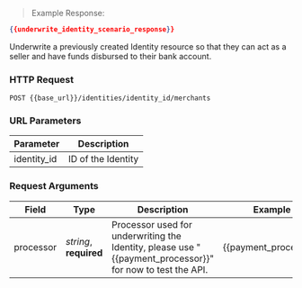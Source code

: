 
> Example Response:

```json
{{underwrite_identity_scenario_response}}
```

Underwrite a previously created Identity resource so that they can act as a seller and have funds disbursed to their bank account.


### HTTP Request

`POST {{base_url}}/identities/identity_id/merchants`

### URL Parameters

Parameter | Description
--------- | -------------------------------------------------------------------
identity_id | ID of the Identity

### Request Arguments

Field | Type | Description | Example
----- | ---- | ----------- | -------
processor | *string*, **required** | Processor used for underwriting the Identity, please use "{{payment_processor}}" for now to test the API. | {{payment_processor}}
